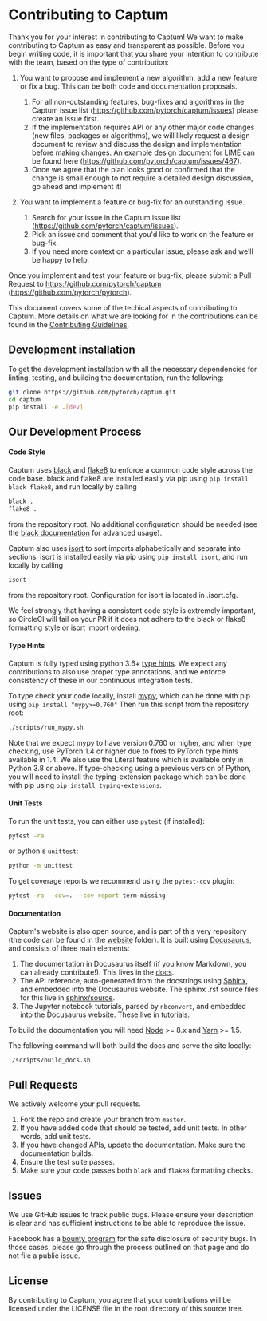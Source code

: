 # Contributing to Captum

Thank you for your interest in contributing to Captum! We want to make contributing to Captum as easy and transparent as possible.
Before you begin writing code, it is important that you share your intention to contribute with the team, based on the type of contribution:


1. You want to propose and implement a new algorithm, add a new feature or fix a bug. This can be both code and documentation proposals.
    1. For all non-outstanding features, bug-fixes and algorithms in the Captum issue list (https://github.com/pytorch/captum/issues) please create an issue first.
    2. If the implementation requires API or any other major code changes (new files, packages or algorithms), we will likely request a design document to review and discuss the design and implementation before making changes. An example design document for LIME can be found here (https://github.com/pytorch/captum/issues/467).
    3. Once we agree that the plan looks good or confirmed that the change is small enough to not require a detailed design discussion, go ahead and implement it!

2. You want to implement a feature or bug-fix for an outstanding issue.

    1. Search for your issue in the Captum issue list (https://github.com/pytorch/captum/issues).
    2. Pick an issue and comment that you'd like to work on the feature or bug-fix.
    3. If you need more context on a particular issue, please ask and we’ll be happy to help.

Once you implement and test your feature or bug-fix, please submit a Pull Request to https://github.com/pytorch/captum (https://github.com/pytorch/pytorch).

This document covers some of the techical aspects of contributing to Captum. More details on what we are looking for in the contributions can be found in the [Contributing Guidelines](https://captum.ai/docs/contribution_guide).


## Development installation

To get the development installation with all the necessary dependencies for
linting, testing, and building the documentation, run the following:
```bash
git clone https://github.com/pytorch/captum.git
cd captum
pip install -e .[dev]
```


## Our Development Process

#### Code Style

Captum uses [black](https://github.com/ambv/black) and  [flake8](https://github.com/PyCQA/flake8) to
enforce a common code style across the code base. black and flake8 are installed easily via
pip using `pip install black flake8`, and run locally by calling
```bash
black .
flake8 .
```
from the repository root. No additional configuration should be needed (see the
[black documentation](https://black.readthedocs.io/en/stable/installation_and_usage.html#usage)
for advanced usage).

Captum also uses [isort](https://github.com/timothycrosley/isort) to sort imports
alphabetically and separate into sections. isort is installed easily via
pip using `pip install isort`, and run locally by calling
```bash
isort
```
from the repository root. Configuration for isort is located in .isort.cfg.

We feel strongly that having a consistent code style is extremely important, so
CircleCI will fail on your PR if it does not adhere to the black or flake8 formatting style or isort import ordering.


#### Type Hints

Captum is fully typed using python 3.6+
[type hints](https://www.python.org/dev/peps/pep-0484/).
We expect any contributions to also use proper type annotations, and we enforce
consistency of these in our continuous integration tests.

To type check your code locally, install [mypy](https://github.com/python/mypy),
which can be done with pip using `pip install "mypy>=0.760"`
Then run this script from the repository root:
```bash
./scripts/run_mypy.sh
```
Note that we expect mypy to have version 0.760 or higher, and when type checking, use PyTorch 1.4 or
higher due to fixes to PyTorch type hints available in 1.4. We also use the Literal feature which is
available only in Python 3.8 or above. If type-checking using a previous version of Python, you will
need to install the typing-extension package which can be done with pip using `pip install typing-extensions`.

#### Unit Tests

To run the unit tests, you can either use `pytest` (if installed):
```bash
pytest -ra
```
or python's `unittest`:
```bash
python -m unittest
```

To get coverage reports we recommend using the `pytest-cov` plugin:
```bash
pytest -ra --cov=. --cov-report term-missing
```


#### Documentation

Captum's website is also open source, and is part of this very repository (the
code can be found in the [website](/website/) folder).
It is built using [Docusaurus](https://docusaurus.io/), and consists of three
main elements:

1. The documentation in Docusaurus itself (if you know Markdown, you can
   already contribute!). This lives in the [docs](/docs/).
2. The API reference, auto-generated from the docstrings using
   [Sphinx](http://www.sphinx-doc.org), and embedded into the Docusaurus website.
   The sphinx .rst source files for this live in [sphinx/source](/sphinx/source/).
3. The Jupyter notebook tutorials, parsed by `nbconvert`, and embedded into the
   Docusaurus website. These live in [tutorials](/tutorials/).

To build the documentation you will need [Node](https://nodejs.org/en/) >= 8.x
and [Yarn](https://yarnpkg.com/en/) >= 1.5.

The following command will both build the docs and serve the site locally:
```bash
./scripts/build_docs.sh
```

## Pull Requests
We actively welcome your pull requests.

1. Fork the repo and create your branch from `master`.
2. If you have added code that should be tested, add unit tests.
   In other words, add unit tests.
3. If you have changed APIs, update the documentation. Make sure the
   documentation builds.
4. Ensure the test suite passes.
5. Make sure your code passes both `black` and `flake8` formatting checks.


## Issues

We use GitHub issues to track public bugs. Please ensure your description is
clear and has sufficient instructions to be able to reproduce the issue.

Facebook has a [bounty program](https://www.facebook.com/whitehat/) for the safe
disclosure of security bugs. In those cases, please go through the process
outlined on that page and do not file a public issue.


## License

By contributing to Captum, you agree that your contributions will be licensed
under the LICENSE file in the root directory of this source tree.
